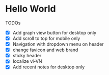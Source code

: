 # Hello World

TODOs
- [x] Add graph view button for desktop only 
- [x] Add scroll to top for mobile only
- [x] Navigation with dropdown menu on header
- [x] change favicon and web brand
- [x] sticky header
- [x] localize vi-VN
- [x] Add recent notes for desktop only